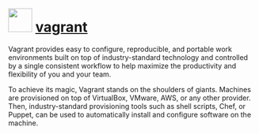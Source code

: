# <img src="https://cdn.jsdelivr.net/gh/chocolatey-community/chocolatey-coreteampackages@269d34200380fe4fded0508b85e341e1c055cd85/icons/vagrant.png" width="48" height="48"/> [vagrant](https://chocolatey.org/packages/vagrant)


Vagrant provides easy to configure, reproducible, and portable work environments built on top of industry-standard technology and controlled by a single consistent workflow to help maximize the productivity and flexibility of you and your team.

To achieve its magic, Vagrant stands on the shoulders of giants. Machines are provisioned on top of VirtualBox, VMware, AWS, or any other provider. Then, industry-standard provisioning tools such as shell scripts, Chef, or Puppet, can be used to automatically install and configure software on the machine.

